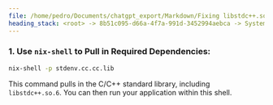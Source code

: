 ```yaml
---
file: /home/pedro/Documents/chatgpt_export/Markdown/Fixing libstdc++.so.6 Error.md
heading_stack: <root> -> 8b51c095-d66a-4f7a-991d-3452994aebca -> System -> 61adaf37-62f1-42a5-a9c5-c5a1e7422948 -> System -> aaa20dd9-7a66-4881-98c5-27abc584c5d8 -> User -> ea073fdc-efd4-4cda-8ee5-0493e1c29758 -> Assistant -> 1. Use `nix-shell` to Pull in Required Dependencies:
---
```

### 1. Use `nix-shell` to Pull in Required Dependencies:
```bash
nix-shell -p stdenv.cc.cc.lib
```
This command pulls in the C/C++ standard library, including `libstdc++.so.6`. You can then run your application within this shell.

